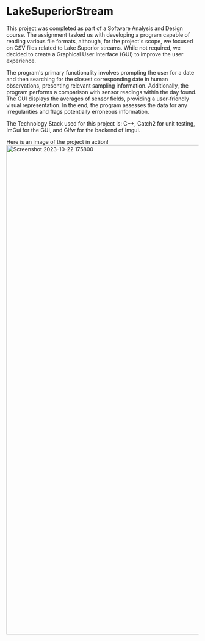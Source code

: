 # LakeSuperiorStream
This project was completed as part of a Software Analysis and Design course. The assignment tasked us with developing a program capable of reading various file formats, although, for the project's scope, we focused on CSV files related to Lake Superior streams. While not required, we decided to create a Graphical User Interface (GUI) to improve the user experience.

The program's primary functionality involves prompting the user for a date and then searching for the closest corresponding date in human observations, presenting relevant sampling information. Additionally, the program performs a comparison with sensor readings within the day found. The GUI displays the averages of sensor fields, providing a user-friendly visual representation. In the end, the program assesses the data for any irregularities and flags potentially erroneous information.

The Technology Stack used for this project is: C++, Catch2 for unit testing, ImGui for the GUI, and Glfw for the backend of Imgui.

Here is an image of the project in action!<img width="1279" alt="Screenshot 2023-10-22 175800" src="https://github.com/Anthony-Kuismi/LakeSuperiorStream/assets/114108437/22501275-1c36-4ce3-a00b-d1a54c81ae08">
